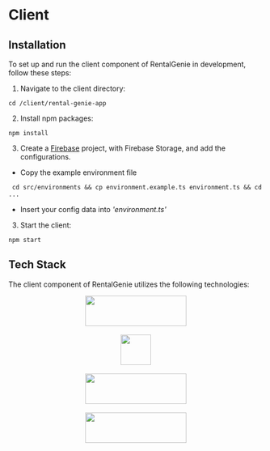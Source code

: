 # Client

## Installation

To set up and run the client component of RentalGenie in development, follow these steps:

1. Navigate to the client directory:
  ```console
  cd /client/rental-genie-app
  ```

2. Install npm packages:
  ```console
  npm install
  ```

3. Create a [Firebase](https://firebase.google.com/) project, with Firebase Storage, and add the configurations.

- Copy the example environment file
 ```console
  cd src/environments && cp environment.example.ts environment.ts && cd ...
  ```
- Insert your config data into *'environment.ts'*

3. Start the client:
  ```console
  npm start
  ```




## Tech Stack 
The client component of RentalGenie utilizes the following technologies:

<span style="display:flex; flex-direction:column;justify-content:center; align-items:center; flex-wrap:wrap;">
  <a href="https://angular.io/"><img src="https://angular.io/assets/images/logos/angular/logo-nav@2x.png"  width="200" height="60"></a>
  <br>
  <a href="https://www.typescriptlang.org/"><img src="https://upload.wikimedia.org/wikipedia/commons/thumb/4/4c/Typescript_logo_2020.svg/2048px-Typescript_logo_2020.svg.png"  width="60" height="60"></a>
  <br>
  <a href="https://rxjs.dev/"><img src="https://rxjs.dev/assets/images/logos/logo.png"  width="200" height="60"></a>
  <br>
  <a href="https://firebase.google.com/"><img src="https://www.gstatic.com/devrel-devsite/prod/vfe8699a5d354c41f3f953a7a9794768d4d2f39d37577d5708b5539be069912e1/firebase/images/lockup.svg"  width="200" height="60"></a>
</span>